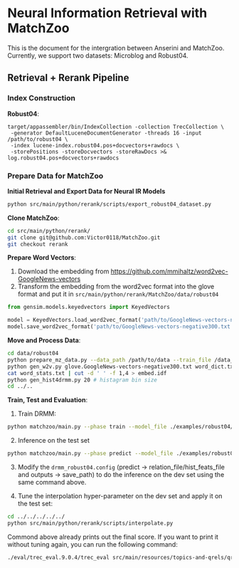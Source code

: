 # Neural Information Retrieval with MatchZoo

This is the document for the intergration between Anserini and MatchZoo. Currently, we support two datasets: Microblog and Robust04.

## Retrieval + Rerank Pipeline

### Index Construction

**Robust04**:

```
target/appassembler/bin/IndexCollection -collection TrecCollection \
 -generator DefaultLuceneDocumentGenerator -threads 16 -input /path/to/robust04 \
 -index lucene-index.robust04.pos+docvectors+rawdocs \
 -storePositions -storeDocvectors -storeRawDocs >& log.robust04.pos+docvectors+rawdocs
```

### Prepare Data for MatchZoo

**Initial Retrieval and Export Data for Neural IR Models**

``` bash
python src/main/python/rerank/scripts/export_robust04_dataset.py
```

**Clone MatchZoo**:

```bash
cd src/main/python/rerank/
git clone git@github.com:Victor0118/MatchZoo.git
git checkout rerank
```

**Prepare Word Vectors**:

1. Download the embedding from https://github.com/mmihaltz/word2vec-GoogleNews-vectors
2. Transform the embedding from the word2vec format into the glove format and put it in `src/main/python/rerank/MatchZoo/data/robust04`

```python
from gensim.models.keyedvectors import KeyedVectors

model = KeyedVectors.load_word2vec_format('path/to/GoogleNews-vectors-negative300.bin', binary=True)
model.save_word2vec_format('path/to/GoogleNews-vectors-negative300.txt', binary=False)
```

**Move and Process Data**:

```bash
cd data/robust04
python prepare_mz_data.py --data_path /path/to/data --train_file /data_path/train_file --dev_file /data_path/dev_file --test_file /data_path/test_file
python gen_w2v.py glove.GoogleNews-vectors-negative300.txt word_dict.txt embed_glove_d300
cat word_stats.txt | cut -d ' ' -f 1,4 > embed.idf
python gen_hist4drmm.py 20 # histagram bin size
cd ../..
```

**Train, Test and Evaluation**:

1. Train DRMM:
```bash
python matchzoo/main.py --phase train --model_file ./examples/robust04/config/drmm_robust04.config
``` 

2. Inference on the test set
```bash
python matchzoo/main.py --phase predict --model_file ./examples/robust04/config/drmm_robust04.config
```

3. Modify the `drmm_robust04.config` (predict -> relation_file/hist_feats_file and outputs -> save_path) to do the inference on the dev set using the same command above.

4. Tune the interpolation hyper-parameter on the dev set and apply it on the test set:

```bash
cd ../../../../../
python src/main/python/rerank/scripts/interpolate.py
```

Commond above already prints out the final score. If you want to print it without tuning again, you can run the following command:
```bash
./eval/trec_eval.9.0.4/trec_eval src/main/resources/topics-and-qrels/qrels.robust2004.txt predict.inter.test.drmm -m ndcg_cut.20 -m map -m recip_rank -m P.20,30
```

